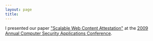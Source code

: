 ```yaml
---
layout: page
title: 
---
```

I presented our paper ["Scalable Web Content Attestation"](/pubs/mbs+2009.pdf) at the [2009 Annual Computer Security Applications Conference](https://www.acsac.org/2009/).
